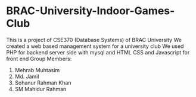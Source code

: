# BRAC-University-Indoor-Games-Club

This is a project of CSE370 (Database Systems) of BRAC University
We created a web based management system for a university club
We used PHP for backend server side with mysql and HTML CSS and Javascript for front end
Group Members:
1. Mehrab Muhtasim
2. Md. Jamil
3. Sohanur Rahman Khan
4. SM Mahidur Rahman
